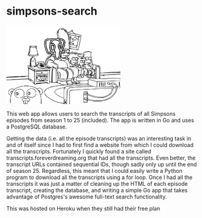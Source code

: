 # simpsons-search

<img src="./img.png" width="300">

This web app allows users to search the transcripts of all Simpsons episodes from season 1 to 25 (included). The app is written in Go and uses a PostgreSQL database.

Getting the data (i.e. all the episode transcripts) was an interesting task in and of itself since I had to first find a website from which I could download all the transcripts. Fortunately I quickly found a site called transcripts.foreverdreaming.org that had all the transcripts. Even better, the transcript URLs contained sequential IDs, though sadly only up until the end of season 25. Regardless, this meant that I could easily write a Python program to download all the transcripts using a for loop. Once I had all the transcripts it was just a matter of cleaning up the HTML of each episode transcript, creating the database, and writing a simple Go app that takes advantage of Postgres's awesome full-text search functionality.

This was hosted on Heroku when they still had their free plan
